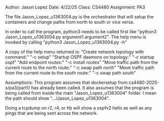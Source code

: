 Author: Jason Lopez
Date: 4/22/25
Class: CS4480
Assignment: PA3

The file Jason_Lopez_u1363004.py is the orchestrator that will setup the containers and change paths from north to south or vice versa.

In order to call the program, python3 needs to be called first like "python3 Jason_Lopez_u1363004.py argument1 argument2".
The help menu is invoked by calling "python3 Jason_Lopez_u1363004.py -h"

A copy of the help menu returned is:
"Create network topology with command:"
"-c setup"
"Startup OSPF daemons on topology:"
"-c startup ospf"
"Add endpoint routes:"
"-c install routes"
"Move traffic path from the current route to the north route:"
"-c swap path north"
"Move traffic path from the current route to the south route:"
"-c swap path south"

Assumptions: This program assumes that dockersetup from cs4480-2025-s/pa3/part1/
             has already been called. It also assumes that the program is being 
             called from inside the main "Jason_Lopez_u1363004" folder. I mean 
             the path should show ".../Jason_Lopez_u1363004".

Doing a tcpdump on r2, r4, or hb will show a ospfv2 hello as well as any pings that are being sent across the network.
